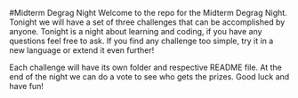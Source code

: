 #Midterm Degrag Night
Welcome to the repo for the Midterm Degrag Night. Tonight we will have a set of three challenges that can be accomplished by anyone. Tonight is a night about learning and coding, if you have any questions feel free to ask. If you find any challenge too simple, try it in a new language or extend it even further!

Each challenge will have its own folder and respective README file. At the end of the night we can do a vote to see who gets the prizes. Good luck and have fun! 